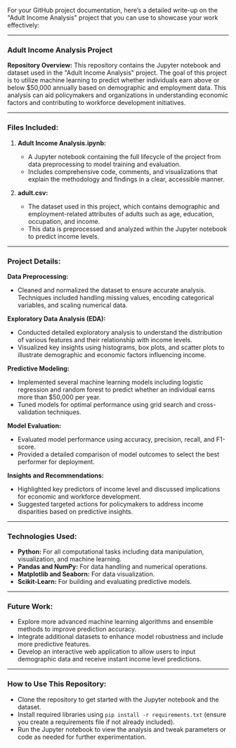 For your GitHub project documentation, here’s a detailed write-up on the "Adult Income Analysis" project that you can use to showcase your work effectively:

---

### **Adult Income Analysis Project**

**Repository Overview:**
This repository contains the Jupyter notebook and dataset used in the "Adult Income Analysis" project. The goal of this project is to utilize machine learning to predict whether individuals earn above or below $50,000 annually based on demographic and employment data. This analysis can aid policymakers and organizations in understanding economic factors and contributing to workforce development initiatives.

---

### **Files Included:**

1. **Adult Income Analysis.ipynb:**
   - A Jupyter notebook containing the full lifecycle of the project from data preprocessing to model training and evaluation.
   - Includes comprehensive code, comments, and visualizations that explain the methodology and findings in a clear, accessible manner.

2. **adult.csv:**
   - The dataset used in this project, which contains demographic and employment-related attributes of adults such as age, education, occupation, and income.
   - This data is preprocessed and analyzed within the Jupyter notebook to predict income levels.

---

### **Project Details:**

**Data Preprocessing:**
- Cleaned and normalized the dataset to ensure accurate analysis. Techniques included handling missing values, encoding categorical variables, and scaling numerical data.

**Exploratory Data Analysis (EDA):**
- Conducted detailed exploratory analysis to understand the distribution of various features and their relationship with income levels.
- Visualized key insights using histograms, box plots, and scatter plots to illustrate demographic and economic factors influencing income.

**Predictive Modeling:**
- Implemented several machine learning models including logistic regression and random forest to predict whether an individual earns more than $50,000 per year.
- Tuned models for optimal performance using grid search and cross-validation techniques.

**Model Evaluation:**
- Evaluated model performance using accuracy, precision, recall, and F1-score.
- Provided a detailed comparison of model outcomes to select the best performer for deployment.

**Insights and Recommendations:**
- Highlighted key predictors of income level and discussed implications for economic and workforce development.
- Suggested targeted actions for policymakers to address income disparities based on predictive insights.

---

### **Technologies Used:**
- **Python:** For all computational tasks including data manipulation, visualization, and machine learning.
- **Pandas and NumPy:** For data handling and numerical operations.
- **Matplotlib and Seaborn:** For data visualization.
- **Scikit-Learn:** For building and evaluating predictive models.

---

### **Future Work:**
- Explore more advanced machine learning algorithms and ensemble methods to improve prediction accuracy.
- Integrate additional datasets to enhance model robustness and include more predictive features.
- Develop an interactive web application to allow users to input demographic data and receive instant income level predictions.

---

### **How to Use This Repository:**
- Clone the repository to get started with the Jupyter notebook and the dataset.
- Install required libraries using `pip install -r requirements.txt` (ensure you create a requirements file if not already included).
- Run the Jupyter notebook to view the analysis and tweak parameters or code as needed for further experimentation.

